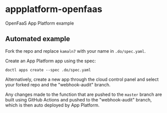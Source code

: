 # appplatform-openfaas

OpenFaaS App Platform example

## Automated example

Fork the repo and replace `kamaln7` with your name in `.do/spec.yaml`.

Create an App Platform app using the spec:

```
doctl apps create --spec .do/spec.yaml
```

Alternatively, create a new app through the cloud control panel and select your forked repo and the "webhook-audit" branch.

Any changes made to the function that are pushed to the `master` branch are built using GitHub Actions and pushed to the "webhook-audit" branch, which is then auto deployed by App Platform.
